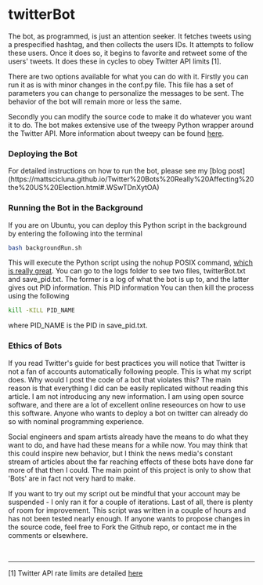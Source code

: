 <H1>twitterBot</H1>

The bot, as programmed, is just an attention seeker. It fetches tweets using a prespecified hashtag, and then collects the users IDs. It attempts to follow these users. Once it does so, it begins to favorite and retweet some of the users' tweets. It does these in cycles to obey Twitter API limits [1].

There are two options available for what you can do with it. Firstly you can run it as is with minor changes in the conf.py file. This file has a set of parameters you can change to personalize the messages to be sent. The behavior of the bot will remain more or less the same.

Secondly you can modify the source code to make it do whatever you want it to do. The bot makes extensive use of the tweepy Python wrapper around the Twitter API. More information about tweepy can be found [here](http:www.//docs.tweepy.org/en/v3.5.0/api.html).

<h3> Deploying the Bot</h3>
For detailed instructions on how to run the bot, please see my [blog post](https://mattscicluna.github.io/Twitter%20Bots%20Really%20Affecting%20the%20US%20Election.html#.WSwTDnXytOA)


<h3> Running the Bot in the Background</h3>
If you are on Ubuntu, you can deploy this Python script in the background by entering the following into the terminal

```bash
bash backgroundRun.sh 
```

This will execute the Python script using the nohup POSIX command, [which is really great](http:/www./linux.101hacks.com/unix/nohup-command/). You can go to the logs folder to see two files, twitterBot.txt and save_pid.txt. The former is a log of what the bot is up to, and the latter gives out PID information. This PID information You can then kill the process using the following

```bash
kill -KILL PID_NAME
```

where PID_NAME is the PID in save_pid.txt.

<h3> Ethics of Bots</h3>
If you read Twitter's guide for best practices you will notice that Twitter is not a fan of accounts automatically following people. This is what my script does. Why would I post the code of a bot that violates this? The main reason is that everything I did can be easily replicated without reading this article. I am not introducing any new information. I am using open source software, and there are a lot of excellent online reseources on how to use this software. Anyone who wants to deploy a bot on twitter can already do so with nominal programming experience. 

Social engineers and spam artists already have the means to do what they want to do, and have had these means for a while now. You may think that this could inspire new behavior, but I think the news media's constant stream of articles about the far reaching effects of these bots have done far more of that then I could. The main point of this project is only to show that 'Bots' are in fact not very hard to make.

If you want to try out my script out be mindful that your account may be suspended - I only ran it for a couple of iterations. Last of all, there is plenty of room for improvement. This script was written in a couple of hours and has not been tested nearly enough. If anyone wants to propose changes in the source code, feel free to Fork the Github repo, or contact me in the comments or elsewhere.

<br>
<hr>

[1] Twitter API rate limits are detailed [here](https:www.//dev.twitter.com/rest/public/rate-limits)
